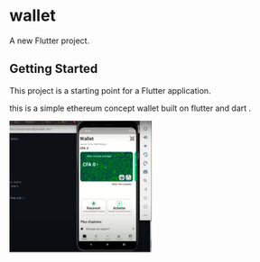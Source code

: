 # wallet

A new Flutter project.

## Getting Started

This project is a starting point for a Flutter application.

this is a simple ethereum concept wallet built on flutter and dart . 


[<img src="https://github.com/joshualyguessennd/flutter_wallet/blob/main/picture.png" width="50%">](https://youtu.be/_Pyybw7rcus)

